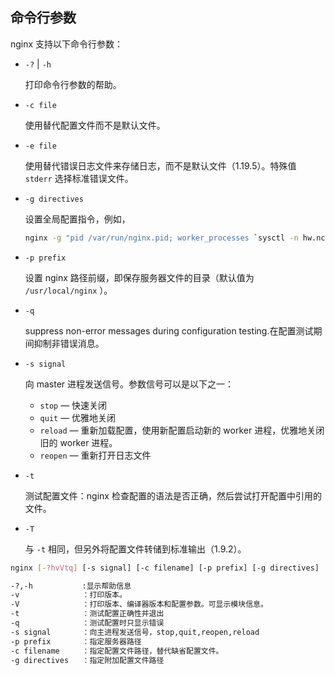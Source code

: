 ## 命令行参数

nginx 支持以下命令行参数：

- `-?` | `-h`

  打印命令行参数的帮助。

- `-c file`

  使用替代配置文件而不是默认文件。

- `-e file`

  使用替代错误日志文件来存储日志，而不是默认文件（1.19.5）。特殊值 `stderr` 选择标准错误文件。

- `-g directives`

  设置全局配置指令，例如，

  ```bash
  nginx -g "pid /var/run/nginx.pid; worker_processes `sysctl -n hw.ncpu`;"
  ```

- `-p prefix`

   设置 nginx 路径前缀，即保存服务器文件的目录（默认值为 `/usr/local/nginx` ）。

- `-q`

   suppress non-error messages during configuration testing.在配置测试期间抑制非错误消息。

- `-s signal`

   向 master 进程发送信号。参数信号可以是以下之一：

  - `stop` — 快速关闭
  - `quit` — 优雅地关闭
  - `reload` — 重新加载配置，使用新配置启动新的 worker 进程，优雅地关闭旧的 worker 进程。
  - `reopen` — 重新打开日志文件
  
- `-t`

   测试配置文件：nginx 检查配置的语法是否正确，然后尝试打开配置中引用的文件。

- `-T`

   与 `-t` 相同，但另外将配置文件转储到标准输出（1.9.2）。

```bash
nginx [-?hvVtq] [-s signal] [-c filename] [-p prefix] [-g directives]

-?,-h			:显示帮助信息
-v				：打印版本。
-V				：打印版本、编译器版本和配置参数。可显示模块信息。
-t				：测试配置正确性并退出
-q				：测试配置时只显示错误
-s signal		：向主进程发送信号，stop,quit,reopen,reload
-p prefix		：指定服务器路径
-c filename		：指定配置文件路径，替代缺省配置文件。
-g directives	：指定附加配置文件路径
```

